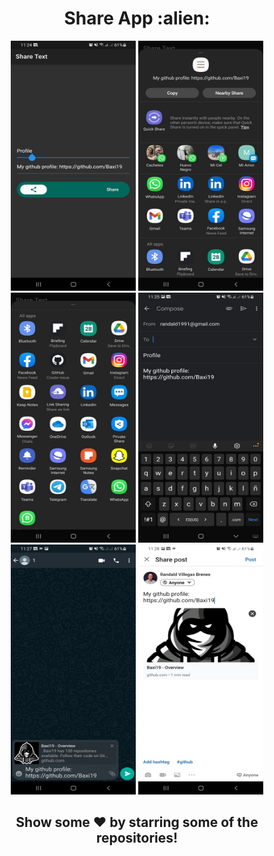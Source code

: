 <div align="center"><h1>Share App :alien:</h1></div>
<div class="row" align="center">
  <img src="./assets/image-1.jpeg" width="200" height="400" />
  <img src="./assets/image-2.jpeg" width="200" height="400" />
  <img src="./assets/image-3.jpeg" width="200" height="400" />
  <img src="./assets/image-4.jpeg" width="200" height="400" />
  <img src="./assets/image-5.jpeg" width="200" height="400" />
  <img src="./assets/image-6.jpeg" width="200" height="400" />
</div>
<div align="center">
    <h2>Show some ❤️ by starring some of the repositories!</h2>
</div>